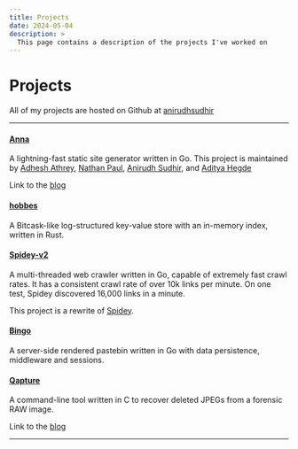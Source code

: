 ```yaml
---
title: Projects
date: 2024-05-04
description: >
  This page contains a description of the projects I've worked on
---
```


# Projects

All of my projects are hosted on Github at [anirudhsudhir](https://github.com/anirudhsudhir)

---

#### [Anna](https://github.com/anna-ssg/Anna)

A lightning-fast static site generator written in Go.
This project is maintained by [Adhesh Athrey](https://github.com/DedLad), [Nathan Paul](https://github.com/polarhive), [Anirudh Sudhir](https://github.com/anirudhsudhir), and [Aditya Hegde](https://github.com/bwaklog)

Link to the [blog](/posts/building-anna)

#### [hobbes](https://github.com/anirudhsudhir/hobbes/)

A Bitcask-like log-structured key-value store with an in-memory index, written in Rust.

<!-- [Hermes](https://github.com/anirudhsudhir/hermes)

A concurrent web server written in Rust, with a simple thread pool implementation and graceful shutdown. -->

#### [Spidey-v2](https://github.com/anirudhsudhir/Spidey-v2)

A multi-threaded web crawler written in Go, capable of extremely fast crawl rates.
It has a consistent crawl rate of over 10k links per minute.
On one test, Spidey discovered 16,000 links in a minute.

This project is a rewrite of [Spidey](https://github.com/anirudhsudhir/Spidey).

#### [Bingo](https://github.com/anirudhsudhir/Bingo)

A server-side rendered pastebin written in Go with data persistence, middleware and sessions.

#### [Qapture](https://github.com/anirudhsudhir/Qapture)

A command-line tool written in C to recover deleted JPEGs from a forensic RAW image.

Link to the [blog](/posts/qapture)

---

